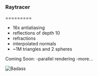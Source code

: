 ### Raytracer
=========
- 16x antialiasing
- reflections of depth 10
- refractions
- interpolated normals
- ~1M triangles and 2 spheres

Coming Soon:
-parallel rendering
-more...

![Badass](http://i.imgur.com/y2abqpF.png "Badass")
